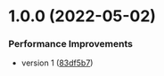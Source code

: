 # 1.0.0 (2022-05-02)


### Performance Improvements

* version 1 ([83df5b7](https://github.com/Prybh/TilemapTools/commit/83df5b7b7d0f3e50c43c35874c2ad534a434bf1d))
